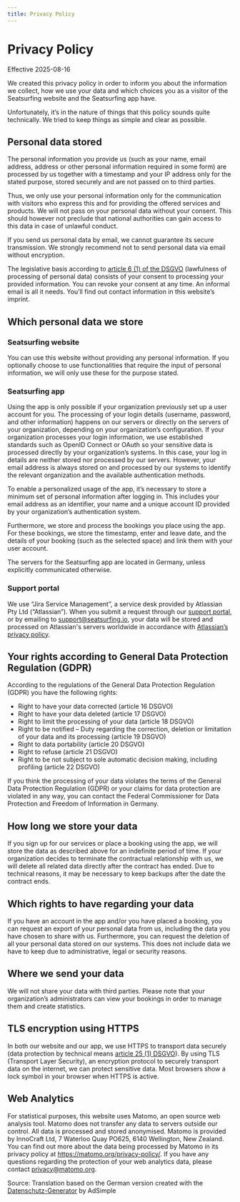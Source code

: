 ```yaml
---
title: Privacy Policy
---
```


# Privacy Policy

Effective 2025-08-16

We created this privacy policy in order to inform you about the information we collect, how we use your data and which choices you as a visitor of the Seatsurfing website and the Seatsurfing app have.

Unfortunately, it’s in the nature of things that this policy sounds quite technically. We tried to keep things as simple and clear as possible.

## Personal data stored

The personal information you provide us (such as your name, email address, address or other personal information required in some form) are processed by us together with a timestamp and your IP address only for the stated purpose, stored securely and are not passed on to third parties.

Thus, we only use your personal information only for the communication with visitors who express this and for providing the offered services and products. We will not pass on your personal data without your consent. This should however not preclude that national authorities can gain access to this data in case of unlawful conduct.

If you send us personal data by email, we cannot guarantee its secure transmission. We strongly recommend not to send personal data via email without encryption.

The legislative basis according to [article 6 (1) of the DSGVO](https://eur-lex.europa.eu/legal-content/DE/TXT/HTML/?uri=CELEX:32016R0679&from=DE&tid=311177212) (lawfulness of processing of personal data) consists of your consent to processing your provided information. You can revoke your consent at any time. An informal email is all it needs. You’ll find out contact information in this website’s imprint.

## Which personal data we store

### Seatsurfing website

You can use this website without providing any personal information. If you optionally choose to use functionalities that require the input of personal information, we will only use these for the purpose stated.

### Seatsurfing app

Using the app is only possible if your organization previously set up a user account for you. The processing of your login details (username, password, and other information) happens on our servers or directly on the servers of your organization, depending on your organization’s configuration. If your organization processes your login information, we use established standards such as OpenID Connect or OAuth so your sensitive data is processed directly by your organization’s systems. In this case, your log in details are neither stored nor processed by our servers. However, your email address is always stored on and processed by our systems to identify the relevant organization and the available authentication methods.

To enable a personalized usage of the app, it’s necessary to store a minimum set of personal information after logging in. This includes your email address as an identifier, your name and a unique account ID provided by your organization’s authentication system.

Furthermore, we store and process the bookings you place using the app. For these bookings, we store the timestamp, enter and leave date, and the details of your booking (such as the selected space) and link them with your user account.

The servers for the Seatsurfing app are located in Germany, unless explicitly communicated otherwise.

### Support portal

We use “Jira Service Management”, a service desk provided by Atlassian Pty Ltd (“Atlassian”). When you submit a request through our [support portal](https://seatsurfing.atlassian.net/servicedesk), or by emailing to support@seatsurfing.io, your data will be stored and processed on Atlassian's servers worldwide in accordance with [Atlassian’s privacy policy](https://www.atlassian.com/legal/privacy-policy).

## Your rights according to General Data Protection Regulation (GDPR)

According to the regulations of the General Data Protection Regulation (GDPR) you have the following rights:

- Right to have your data corrected (article 16 DSGVO)
- Right to have your data deleted (article 17 DSGVO)
- Right to limit the processing of your data (article 18 DSGVO)
- Right to be notified – Duty regarding the correction, deletion or limitation of your data and its processing (article 19 DSGVO)
- Right to data portability (article 20 DSGVO)
- Right to refuse (article 21 DSGVO)
- Right to be not subject to sole automatic decision making, including profiling (article 22 DSGVO)

If you think the processing of your data violates the terms of the General Data Protection Regulation (GDPR) or your claims for data protection are violated in any way, you can contact the Federal Commissioner for Data Protection and Freedom of Information in Germany.

## How long we store your data

If you sign up for our services or place a booking using the app, we will store the data as described above for an indefinite period of time. If your organization decides to terminate the contractual relationship with us, we will delete all related data directly after the contract has ended. Due to technical reasons, it may be necessary to keep backups after the date the contract ends.

## Which rights to have regarding your data

If you have an account in the app and/or you have placed a booking, you can request an export of your personal data from us, including the data you have chosen to share with us. Furthermore, you can request the deletion of all your personal data stored on our systems. This does not include data we have to keep due to administrative, legal or security reasons.

## Where we send your data

We will not share your data with third parties. Please note that your organization’s administrators can view your bookings in order to manage them and create statistics.

## TLS encryption using HTTPS

In both our website and our app, we use HTTPS to transport data securely (data protection by technical means [article 25 (1) DSGVO](https://eur-lex.europa.eu/legal-content/DE/TXT/HTML/?uri=CELEX:32016R0679&from=DE&tid=311177212)). By using TLS (Transport Layer Security), an encryption protocol to securely transport data on the internet, we can protect sensitive data. Most browsers show a lock symbol in your browser when HTTPS is active.

## Web Analytics

For statistical purposes, this website uses Matomo, an open source web analysis tool. Matomo does not transfer any data to servers outside our control. All data is processed and stored anonymised. Matomo is provided by InnoCraft Ltd, 7 Waterloo Quay PO625, 6140 Wellington, New Zealand. You can find out more about the data being processed by Matomo in its privacy policy at https://matomo.org/privacy-policy/. If you have any questions regarding the protection of your web analytics data, please contact privacy@matomo.org.

Source: Translation based on the German version created with the [Datenschutz-Generator](https://www.adsimple.de/datenschutz-generator/) by AdSimple

